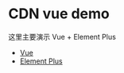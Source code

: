 # CDN vue demo

这里主要演示 Vue + Element Plus

- [Vue](https://cn.vuejs.org/)
- [Element Plus](https://element-plus.org/zh-CN/guide/installation.html)